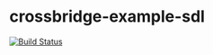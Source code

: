 crossbridge-example-sdl
=======================

[![Build Status](https://travis-ci.org/crossbridge-community/crossbridge-example-sdl.svg?branch=master)](https://travis-ci.org/crossbridge-community/crossbridge-example-sdl)
